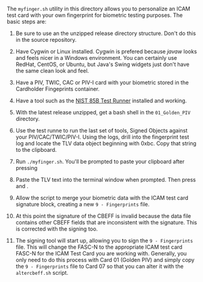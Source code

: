 The `myfinger.sh` utility in this directory allows you to personalize an ICAM test card with your own fingerprint for biometric testing purposes.  The basic steps are:

1. Be sure to use an the unzipped release directory structure.  Don't do this in the source repository.

2. Have Cygwin or Linux installed. Cygwin is prefered because *javaw* looks and feels nicer in a Windows environment. You
   can certainly use RedHat, CentOS, or Ubuntu, but Java's Swing widgets just don't have the same clean look and feel. 
   
3. Have a PIV, TWIC, CAC or PIV-I card with your biometric stored in the Cardholder Fingeprints container.

5. Have a tool such as the [NIST 85B Test Runner](https://csrc.nist.gov/CSRC/media/Projects/PIV/documents/install_SP800_73_4_tester_enc_CG.zip) 
   installed and working.
   
6. With the latest release unzipped, get a bash shell in the `01_Golden_PIV` directory.

7. Use the test runne to run the last set of tools, Signed Objects against your PIV/CAC/TWIC/PIV-I.  Using the logs, drill
   into the fingerprint test log and locate the TLV data object beginning with 0xbc.  Copy that string to the clipboard.

8. Run `./myfinger.sh`.  You'll be prompted to paste your clipboard after pressing *<Enter>*

9. Paste the TLV text into the terminal window when prompted.  Then press *<Enter>* and *<CTL-D>*.

10. Allow the script to merge your biometric data with the ICAM test card signature block, creating a new
`9 - Fingerprints` file.
  
11. At this point the signature of the CBEFF is invalid because the data file contains other CBEFF fields that
    are inconsistent with the signature.  This is corrected with the signing too.
    
12. The signing tool will start up, allowing you to sign the `9 - Fingerprints` file.  This will change the FASC-N to
    the appropriate ICAM test card FASC-N for the ICAM Test Card you are working with. Generally, you only need to do
    this process with Card 01 (Golden PIV) and simply copy the `9 - Fingerprints` file to Card 07 so that you can alter
    it with the `altercbeff.sh` script.

